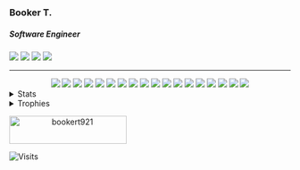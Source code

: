 ### Booker T.
##### Software Engineer

<div>
  <a href="mailto:bookert921@gmail.com?subject=From [GitHub]&body=Hello%20Booker%2C%0A%0AI%20am%20writing%20to%20you%20because..."><img src="https://img.shields.io/badge/e‑mail-D14836.svg?style=plastic&logo=GMail&logoColor=white"/></a>
  <a href="https://instagram.com/kerbooart"><img src="https://img.shields.io/badge/instagram-E4405F.svg?style=plastic&logo=instagram&logoColor=white"/></a>
  <a href="https://linkedin.com/in/bookert921"><img src="https://img.shields.io/badge/linkedin-0077B5.svg?style=plastic&logo=linkedin&logoColor=white"/></a>
  <a href="https://twitter.com/bookert921"><img src="https://img.shields.io/badge/twitter-1DA1F2.svg?style=plastic&logo=twitter&logoColor=white"/></a>
</div>

---

<div align="center">    
  <img src="https://img.shields.io/badge/JavaScript-★★★-323330?style=for-the-badge&logo=javascript&logoColor=f0db4f"/>
  <img src="https://img.shields.io/badge/Typscript-★★☆-3178c6?style=for-the-badge&logo=Typescript&logoColor=white"/>
  <img src="https://img.shields.io/badge/Vue.js-★★☆-42B883?style=for-the-badge&logo=Vue.js&logoColor=white"/>
  <img src="https://img.shields.io/badge/React.js-★★★-5fb3b3?style=for-the-badge&logo=React&logoColor=61dbfb"/>
  <img src="https://img.shields.io/badge/Angular-★★☆-dd1b16?style=for-the-badge&logo=Angular&logoColor=a6120d"/>
  <img src="https://img.shields.io/badge/Java-★★☆-f89820?style=for-the-badge&logo=java&logoColor=5382a1"/>
  <img src="https://img.shields.io/badge/Spring-★★☆-white?style=for-the-badge&logo=Spring&logoColor=7df223"/>
  <img src="https://img.shields.io/badge/Apache-★☆☆-f69824?style=for-the-badge&logo=Apache&logoColor=cc2336"/>
  <img src="https://img.shields.io/badge/Python-★☆☆-ffd43b?style=for-the-badge&logo=Python&logoColor=5a9fd4"/>
  <img src="https://img.shields.io/badge/Flask-★☆☆-white?style=for-the-badge&logo=Flask&logoColor=black"/>
  <img src="https://img.shields.io/badge/Graphql-★★★-161e26?style=for-the-badge&logo=Graphql&logoColor=e535ab"/>
  <img src="https://img.shields.io/badge/WebPack-★★★-1C78C0?style=for-the-badge&logo=WebPack&logoColor=white"/>
  <img src="https://img.shields.io/badge/ESLint-★★★-3a33d1?style=for-the-badge&logo=ESLint&logoColor=6464e2"/>
  <img src="https://img.shields.io/badge/GCS-★★☆-4285F4?style=for-the-badge&logo=Google%20Cloud&logoColor=fcbd06"/>
  <img src="https://img.shields.io/badge/AWS-★★★-23213e?style=for-the-badge&logo=amazon&logoColor=FF9900"/>
  <img src="https://img.shields.io/badge/Linux-★★★-d80150?style=for-the-badge&logo=linux&logoColor=black"/>
  <img src="https://img.shields.io/badge/MySQL-★★☆-white?style=for-the-badge&logo=MySQL&logoColor=4285F4"/>
  <img src="https://img.shields.io/badge/PostgresSQL-★★★-white?style=for-the-badge&logo=Postgresql&logoColor=4285F4"/>
</div>

<details>
  
  <summary>Stats</summary>
  
  <div align="center">
    <img width="490" height="165" src="https://github-readme-stats.vercel.app/api?username=bookert921&count_private=true&show_icons=true&theme=react"/>
  </div>

  <div>
    <img align="left" src="https://github-readme-stats.vercel.app/api/wakatime?username=bookert921&theme=react"/>
    <img src="https://github-readme-stats.vercel.app/api/top-langs/?username=bookert921&theme=react"/>
  </div>
  
</details>

<details>
 
<summary>Trophies</summary>
  
  [![trophy](https://github-profile-trophy.vercel.app/?username=bookert921&margin-w=15&margin-h=15)](https://github.com/ryo-ma/github-profile-trophy)

</details>

<a align="center" href="https://www.buymeacoffee.com/bookert921"> <img  src="https://cdn.buymeacoffee.com/buttons/v2/default-orange.png" height="50" width="210" alt="bookert921" /></a>


![Visits](https://badges.pufler.dev/visits/bookert921/bookert921?color=black&logo=github&style=flat-square)
<!--
**bookert921/bookert921** is a ✨ _special_ ✨ repository because its `README.md` (this file) appears on your GitHub profile.

Here are some ideas to get you started:

- 🔭 I’m currently working on ...
- 🌱 I’m currently learning ...
- 👯 I’m looking to collaborate on ...
- 🤔 I’m looking for help with ...
- 💬 Ask me about ...
- 📫 How to reach me: ...
- 😄 Pronouns: ...
- ⚡ Fun fact: ...
-->
